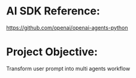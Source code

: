 # AI SDK Reference:
https://github.com/openai/openai-agents-python

# Project Objective:
Transform user prompt into multi agents workflow